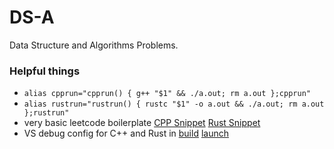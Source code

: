 # DS-A

Data Structure and Algorithms Problems.

### Helpful things

- `alias cpprun="cpprun() { g++ "$1" && ./a.out; rm a.out };cpprun"`
- `alias rustrun="rustrun() { rustc "$1" -o a.out && ./a.out; rm a.out };rustrun"`
- very basic leetcode boilerplate [CPP Snippet](./.vscode/cpp_snippets.json) [Rust Snippet](./.vscode/rs_snippets.json)
- VS debug config for C++ and Rust in [build](./.vscode/tasks.json) [launch](./.vscode/launch.json)
